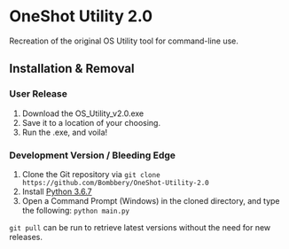 # OneShot Utility 2.0
Recreation of the original OS Utility tool for command-line use.

## Installation & Removal
### User Release
1. Download the OS_Utility_v2.0.exe 
2. Save it to a location of your choosing.
3. Run the .exe, and voila!

### Development Version / Bleeding Edge
1. Clone the Git repository via ```git clone https://github.com/Bombbery/OneShot-Utility-2.0```
2. Install [Python 3.6.7](https://www.python.org/downloads/release/python-367/)
3. Open a Command Prompt (Windows) in the cloned directory, and type the following:
```python main.py```

```git pull``` can be run to retrieve latest versions without the need for new releases.
